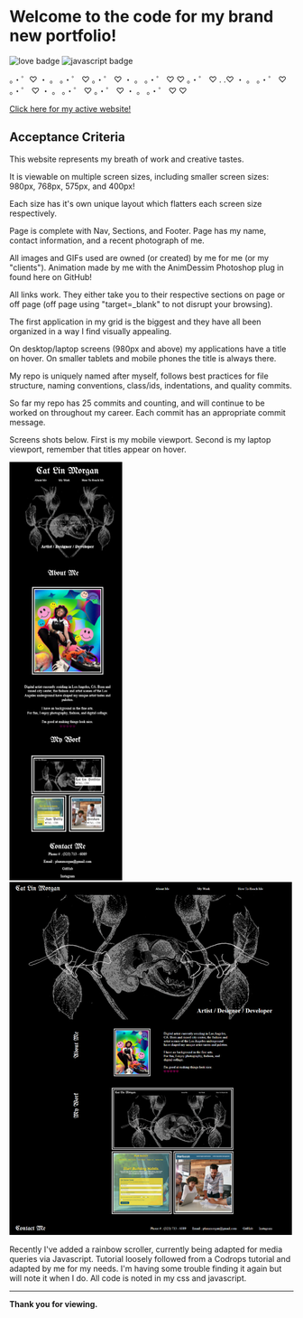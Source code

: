 # Welcome to the code for my brand new portfolio!

![love badge](https://img.shields.io/badge/Made%20w%2F-100%25%20%E2%9D%A4-ff69b4)
![javascript badge](https://img.shields.io/badge/We%20Stan-Javascript-brightgreen)

。・゜♡ ・ 。 。・゜ ♡   。・゜              ♡ ・ 。       。・゜ ♡        ♡   。・゜     ♡       .               .♡            ・ 。       。・゜ ♡     。・゜           ♡ ・ 。       。・゜ ♡   。・゜              ♡ ・ 。       。・゜ ♡    ♡


[Click here for my active website!](https://cat-lin-morgan.github.io/ "Cat's Portfolio")

## Acceptance Criteria

This website represents my breath of work and creative tastes.

It is viewable on multiple screen sizes, including smaller screen sizes: 980px, 768px, 575px, and 400px!

Each size has it's own unique layout which flatters each screen size respectively. 

Page is complete with Nav, Sections, and Footer.
Page has my name, contact information, and a recent photograph of me.

All images and GIFs used are owned (or created) by me for me (or my "clients").
Animation made by me with the AnimDessim Photoshop plug in found here on GitHub!

All links work. They either take you to their respective sections on page or off page (off page using "target=_blank" to not disrupt your browsing).

The first application in my grid is the biggest and they have all been organized in a way I find visually appealing.

On desktop/laptop screens (980px and above) my applications have a title on hover. On smaller tablets and mobile phones the title is always there.

My repo is uniquely named after myself, follows best practices for file structure, naming conventions, class/ids, indentations, and quality commits.

So far my repo has 25 commits and counting, and will continue to be worked on throughout my career. Each commit has an appropriate commit message.

Screens shots below. 
First is my mobile viewport. Second is my laptop viewport, remember that titles appear on hover.

<img src="./assets/images/mobilescreenshot.png" alt="Mobile Screen Shot of Website at 400px."/>

<img src="./assets/images/desktopscreenshot.png" alt="Desktop Screen Shot of Website at 1024px."/>

Recently I've added a rainbow scroller, currently being adapted for media queries via Javascript. 
Tutorial loosely followed from a Codrops tutorial and adapted by me for my needs.
I'm having some trouble finding it again but will note it when I do. All code is noted in my css and javascript.

---

**Thank you for viewing.**

